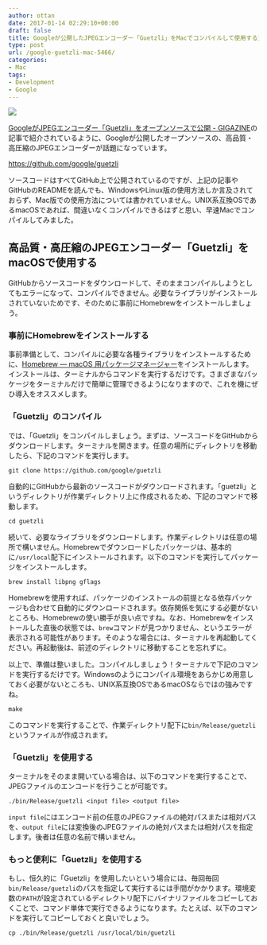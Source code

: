 ```yaml
---
author: ottan
date: 2017-01-14 02:29:10+00:00
draft: false
title: Googleが公開したJPEGエンコーダー「Guetzli」をMacでコンパイルして使用する方法
type: post
url: /google-guetzli-mac-5466/
categories:
- Mac
tags:
- Development
- Google
---
```


![](/uploads/2017/01/170114-5879887105d8c.jpg)






[GoogleがJPEGエンコーダー「Guetzli」をオープンソースで公開 - GIGAZINE](http://gigazine.net/news/20170113-google-guetzli/)の記事で紹介されているように、Googleが公開したオープンソースの、高品質・高圧縮のJPEGエンコーダーが話題になっています。



https://github.com/google/guetzli



ソースコードはすべてGitHub上で公開されているのですが、上記の記事やGitHubのREADMEを読んでも、WindowsやLinux版の使用方法しか言及されておらず、Mac版での使用方法については書かれていません。UNIX系互換OSであるmacOSであれば、間違いなくコンパイルできるはずと思い、早速Macでコンパイルしてみました。





## 高品質・高圧縮のJPEGエンコーダー「Guetzli」をmacOSで使用する





GitHubからソースコードをダウンロードして、そのままコンパイルしようとしてもエラーになって、コンパイルできません。必要なライブラリがインストールされていないためです、そのために事前にHomebrewをインストールしましょう。





### 事前にHomebrewをインストールする





事前準備として、コンパイルに必要な各種ライブラリをインストールするために、[Homebrew — macOS 用パッケージマネージャー](https://brew.sh/index_ja.html)をインストールします。インストールは、ターミナルからコマンドを実行するだけです。さまざまなパッケージをターミナルだけで簡単に管理できるようになりますので、これを機にぜひ導入をオススメします。





### 「Guetzli」のコンパイル





では、「Guetzli」をコンパイルしましょう。まずは、ソースコードをGitHubからダウンロードします。ターミナルを開きます。任意の場所にディレクトリを移動したら、下記のコマンドを実行します。




    
    git clone https://github.com/google/guetzli





自動的にGitHubから最新のソースコードがダウンロードされます。「guetzli」というディレクトリが作業ディレクトリ上に作成されるため、下記のコマンドで移動します。




    
    cd guetzli





続いて、必要なライブラリをダウンロードします。作業ディレクトリは任意の場所で構いません。Homebrewでダウンロードしたパッケージは、基本的に`/usr/local`配下にインストールされます。以下のコマンドを実行してパッケージをインストールします。




    
    brew install libpng gflags





Homebrewを使用すれば、パッケージのインストールの前提となる依存パッケージも合わせて自動的にダウンロードされます。依存関係を気にする必要がないところも、Homebrewの使い勝手が良い点ですね。なお、Homebrewをインストールした直後の状態では、`brew`コマンドが見つかりません、というエラーが表示される可能性があります。そのような場合には、ターミナルを再起動してください。再起動後は、前述のディレクトリに移動することを忘れずに。





以上で、準備は整いました。コンパイルしましょう！ターミナルで下記のコマンドを実行するだけです。Windowsのようにコンパイル環境をあらかじめ用意しておく必要がないところも、UNIX系互換OSであるmacOSならではの強みですね。




    
    make





このコマンドを実行することで、作業ディレクトリ配下に`bin/Release/guetzli`というファイルが作成されます。





### 「Guetzli」を使用する





ターミナルをそのまま開いている場合は、以下のコマンドを実行することで、JPEGファイルのエンコードを行うことが可能です。




    
    ./bin/Release/guetzli <input file> <output file>





`input file`にはエンコード前の任意のJPEGファイルの絶対パスまたは相対パスを、`output file`には変換後のJPEGファイルの絶対パスまたは相対パスを指定します。後者は任意の名前で構いません。





### もっと便利に「Guetzli」を使用する





もし、恒久的に「Guetzli」を使用したいという場合には、毎回毎回`bin/Release/guetzli`のパスを指定して実行するには手間がかかります。環境変数の`PATH`が設定されているディレクトリ配下にバイナリファイルをコピーしておくことで、コマンド単体で実行できるようになります。たとえば、以下のコマンドを実行してコピーしておくと良いでしょう。




    
    cp ./bin/Release/guetzli /usr/local/bin/guetzli
